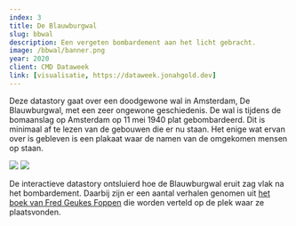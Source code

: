 ```yaml
---
index: 3
title: De Blauwburgwal
slug: bbwal
description: Een vergeten bombardement aan het licht gebracht.
image: /bbwal/banner.png
year: 2020
client: CMD Dataweek
link: [visualisatie, https://dataweek.jonahgold.dev]
---
```


<script>
  import Image from '$lib/components/atoms/Image.svelte'
</script>

Deze datastory gaat over een doodgewone wal in Amsterdam, De Blauwburgwal, met een zeer ongewone geschiedenis. De wal is tijdens de bomaanslag op Amsterdam op 11 mei 1940 plat gebombardeerd. Dit is minimaal af te lezen van de gebouwen die er nu staan. Het enige wat ervan over is gebleven is een plakaat waar de namen van de omgekomen mensen op staan.

<Image src="/bbwal/split.png" format="caption" caption="Met de slider kan je het verschil zien tussen de staat vlak na het bombardement en nu. De pins zijn klikbaar." />

<Image src="/bbwal/popup.png" format="caption" caption="Achter elke pin op de foto ligt een verhaal van een slachtoffer. De pins liggen op de plek waar het verhaal zich ongeveer plaatsvindt in de foto." />

De interactieve datastory ontsluierd hoe de Blauwburgwal eruit zag vlak na het bombardement. Daarbij zijn er een aantal verhalen genomen uit [het boek van Fred Geukes Foppen][boek] die worden verteld op de plek waar ze plaatsvonden.

[boek]: https://www.stadsboekwinkel.nl/product/in-memoriam-de-blauwburgwal/
